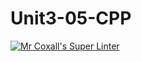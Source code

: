 # Unit3-05-CPP
[![Mr Coxall's Super Linter](https://github.com/ICS3U-Programming-NathanA/Unit3-05-CPP/workflows/Mr%20Coxall's%20Super%20Linter/badge.svg)](https://github.com/ICS3U-Programming-NathanA/Unit3-05-CPP/actions/)
